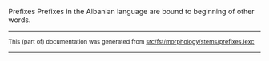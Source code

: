 Prefixes
Prefixes in the Albanian language are bound to beginning of other words.

* * *

<small>This (part of) documentation was generated from [src/fst/morphology/stems/prefixes.lexc](https://github.com/giellalt/lang-sqi/blob/main/src/fst/morphology/stems/prefixes.lexc)</small>

---

